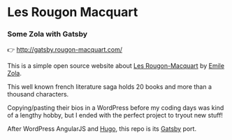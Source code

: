# Les Rougon Macquart
### Some Zola with Gatsby

👉 http://gatsby.rougon-macquart.com/

This is a simple open source website about [Les Rougon-Macquart](https://en.wikipedia.org/wiki/Les_Rougon-Macquart) by [Emile Zola](https://en.wikipedia.org/wiki/%C3%89mile_Zola).

This well known french literature saga holds 20 books and more than a thousand characters.

Copying/pasting their bios in a WordPress before my coding days was kind of a lengthy hobby, but I ended with the perfect project to tryout new stuff!

After WordPress AngularJS and [Hugo](https://github.com/regisphilibert/rougon), this repo is its [Gatsby](https://www.gatsbyjs.org) port.
